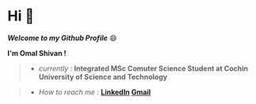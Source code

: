 # Hi  👋
***Welcome to my Github Profile***   :smile:

**I'm  __Omal Shivan__ !**

> - *currently* : **Integrated MSc Comuter Science Student at Cochin University of Science and Technology**

> - *How to reach me* :  **[LinkedIn](https://www.linkedin.com/in/omal-s-a1044a227)  [Gmail](omammu311@gmail.com)**


